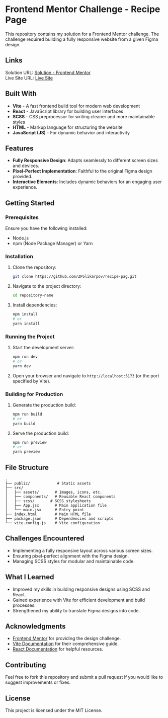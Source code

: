 

# Frontend Mentor Challenge - Recipe Page

This repository contains my solution for a Frontend Mentor challenge. The challenge required building a fully responsive website from a given Figma design.

## Links

Solution URL: [Solution - Frontend Mentor](https://www.frontendmentor.io/solutions/responsive-recipe-page-using-scss-UbI1QWj-Nr)\
Live Site URL: [Live Site](https://zpolikarpov.github.io/recipe-page/)

## Built With
- **Vite** - A fast frontend build tool for modern web development
- **React** - JavaScript library for building user interfaces
- **SCSS** - CSS preprocessor for writing cleaner and more maintainable styles
- **HTML** - Markup language for structuring the website
- **JavaScript (JS)** - For dynamic behavior and interactivity

## Features
- **Fully Responsive Design**: Adapts seamlessly to different screen sizes and devices.
- **Pixel-Perfect Implementation**: Faithful to the original Figma design provided.
- **Interactive Elements**: Includes dynamic behaviors for an engaging user experience.

## Getting Started

### Prerequisites
Ensure you have the following installed:
- Node.js
- npm (Node Package Manager) or Yarn

### Installation
1. Clone the repository:
   ```bash
   git clone https://github.com/ZPolikarpov/recipe-pag.git
   ```
2. Navigate to the project directory:
   ```bash
   cd repository-name
   ```
3. Install dependencies:
   ```bash
   npm install
   # or
   yarn install
   ```

### Running the Project
1. Start the development server:
   ```bash
   npm run dev
   # or
   yarn dev
   ```
2. Open your browser and navigate to `http://localhost:5173` (or the port specified by Vite).

### Building for Production
1. Generate the production build:
   ```bash
   npm run build
   # or
   yarn build
   ```
2. Serve the production build:
   ```bash
   npm run preview
   # or
   yarn preview
   ```

## File Structure
```
.
├── public/            # Static assets
├── src/
│   ├── assets/       # Images, icons, etc.
│   ├── components/   # Reusable React components
│   ├── scss/       # SCSS stylesheets
│   ├── App.jsx       # Main application file
│   └── main.jsx      # Entry point
├── index.html        # Main HTML file
├── package.json      # Dependencies and scripts
└── vite.config.js    # Vite configuration
```

## Challenges Encountered
- Implementing a fully responsive layout across various screen sizes.
- Ensuring pixel-perfect alignment with the Figma design.
- Managing SCSS styles for modular and maintainable code.

## What I Learned
- Improved my skills in building responsive designs using SCSS and React.
- Gained experience with Vite for efficient development and build processes.
- Strengthened my ability to translate Figma designs into code.

## Acknowledgments
- [Frontend Mentor](https://www.frontendmentor.io/) for providing the design challenge.
- [Vite Documentation](https://vitejs.dev/) for their comprehensive guide.
- [React Documentation](https://reactjs.org/) for helpful resources.

## Contributing
Feel free to fork this repository and submit a pull request if you would like to suggest improvements or fixes.

## License
This project is licensed under the MIT License.


